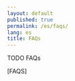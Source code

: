 ```yaml
---
layout: default
published: true
permalink: /es/faqs/
lang: es
title: FAQs
---
```


TODO FAQs

[FAQS]